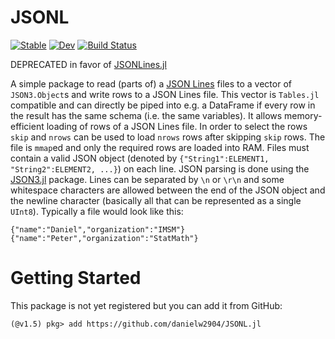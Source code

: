 # JSONL

[![Stable](https://img.shields.io/badge/docs-stable-blue.svg)](https://danielw2904.github.io/JSONL.jl/stable)
[![Dev](https://img.shields.io/badge/docs-dev-blue.svg)](https://danielw2904.github.io/JSONL.jl/dev)
[![Build Status](https://github.com/danielw2904/JSONL.jl/workflows/CI/badge.svg)](https://github.com/danielw2904/JSONL.jl/actions)

DEPRECATED in favor of [JSONLines.jl](https://github.com/danielw2904/JSONLines.jl)

A simple package to read (parts of) a [JSON Lines](http://jsonlines.org/) files to a vector of `JSON3.Object`s and write rows to a JSON Lines file. This vector is `Tables.jl` compatible and can directly be piped into e.g. a DataFrame if every row in the result has the same schema (i.e. the same variables). It allows memory-efficient loading of rows of a JSON Lines file. In order to select the rows `skip` and `nrows` can be used to load `nrows` rows after skipping `skip` rows. The file is `mmap`ed and only the required rows are loaded into RAM. Files must contain a valid JSON object (denoted by `{"String1":ELEMENT1, "String2":ELEMENT2, ...}`) on each line. JSON parsing is done using the [JSON3.jl](https://github.com/quinnj/JSON3.jl) package. Lines can be separated by `\n` or `\r\n` and some whitespace characters are allowed between the end of the JSON object and the newline character (basically all that can be represented as a single `UInt8`). Typically a file would look like this:


```
{"name":"Daniel","organization":"IMSM"}
{"name":"Peter","organization":"StatMath"}
```

# Getting Started

This package is not yet registered but you can add it from GitHub:

```julia-repl
(@v1.5) pkg> add https://github.com/danielw2904/JSONL.jl
```
